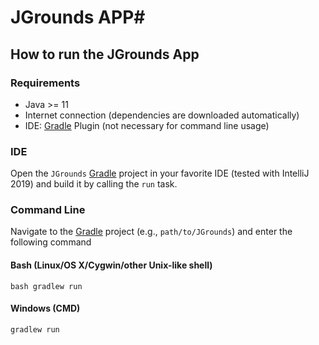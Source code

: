 # JGrounds APP#

## How to run the JGrounds App

### Requirements

- Java >= 11
- Internet connection (dependencies are downloaded automatically)
- IDE: [Gradle](http://www.gradle.org/) Plugin (not necessary for command line usage)

### IDE

Open the `JGrounds` [Gradle](http://www.gradle.org/) project in your favorite IDE (tested with IntelliJ 2019) and build it
by calling the `run` task.

### Command Line

Navigate to the [Gradle](http://www.gradle.org/) project (e.g., `path/to/JGrounds`) and enter the following command

#### Bash (Linux/OS X/Cygwin/other Unix-like shell)

    bash gradlew run
    
#### Windows (CMD)

    gradlew run

